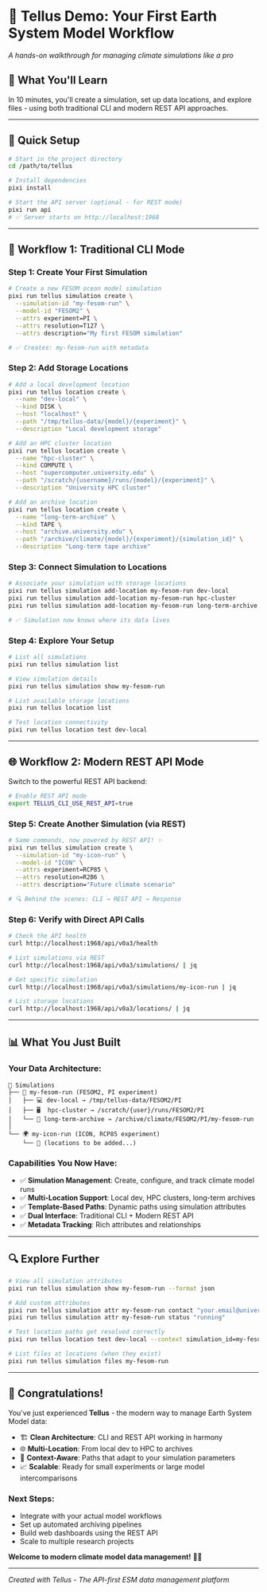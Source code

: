# 🌊 Tellus Demo: Your First Earth System Model Workflow

*A hands-on walkthrough for managing climate simulations like a pro*

## 🎯 What You'll Learn
In 10 minutes, you'll create a simulation, set up data locations, and explore files - using both traditional CLI and modern REST API approaches.

---

## 🚀 **Quick Setup**

```bash
# Start in the project directory
cd /path/to/tellus

# Install dependencies
pixi install

# Start the API server (optional - for REST mode)
pixi run api
# ✅ Server starts on http://localhost:1968
```

---

## 🧪 **Workflow 1: Traditional CLI Mode**

### Step 1: Create Your First Simulation
```bash
# Create a new FESOM ocean model simulation
pixi run tellus simulation create \
  --simulation-id "my-fesom-run" \
  --model-id "FESOM2" \
  --attrs experiment=PI \
  --attrs resolution=T127 \
  --attrs description="My first FESOM simulation"

# ✅ Creates: my-fesom-run with metadata
```

### Step 2: Add Storage Locations
```bash
# Add a local development location
pixi run tellus location create \
  --name "dev-local" \
  --kind DISK \
  --host "localhost" \
  --path "/tmp/tellus-data/{model}/{experiment}" \
  --description "Local development storage"

# Add an HPC cluster location  
pixi run tellus location create \
  --name "hpc-cluster" \
  --kind COMPUTE \
  --host "supercomputer.university.edu" \
  --path "/scratch/{username}/runs/{model}/{experiment}" \
  --description "University HPC cluster"

# Add an archive location
pixi run tellus location create \
  --name "long-term-archive" \
  --kind TAPE \
  --host "archive.university.edu" \
  --path "/archive/climate/{model}/{experiment}/{simulation_id}" \
  --description "Long-term tape archive"
```

### Step 3: Connect Simulation to Locations
```bash
# Associate your simulation with storage locations
pixi run tellus simulation add-location my-fesom-run dev-local
pixi run tellus simulation add-location my-fesom-run hpc-cluster  
pixi run tellus simulation add-location my-fesom-run long-term-archive

# ✅ Simulation now knows where its data lives
```

### Step 4: Explore Your Setup
```bash
# List all simulations
pixi run tellus simulation list

# View simulation details
pixi run tellus simulation show my-fesom-run

# List available storage locations
pixi run tellus location list

# Test location connectivity
pixi run tellus location test dev-local
```

---

## 🌐 **Workflow 2: Modern REST API Mode**

Switch to the powerful REST API backend:

```bash
# Enable REST API mode
export TELLUS_CLI_USE_REST_API=true
```

### Step 5: Create Another Simulation (via REST)
```bash
# Same commands, now powered by REST API! ✨
pixi run tellus simulation create \
  --simulation-id "my-icon-run" \
  --model-id "ICON" \
  --attrs experiment=RCP85 \
  --attrs resolution=R2B6 \
  --attrs description="Future climate scenario"

# 🔍 Behind the scenes: CLI → REST API → Response
```

### Step 6: Verify with Direct API Calls
```bash
# Check the API health
curl http://localhost:1968/api/v0a3/health

# List simulations via REST
curl http://localhost:1968/api/v0a3/simulations/ | jq

# Get specific simulation
curl http://localhost:1968/api/v0a3/simulations/my-icon-run | jq

# List storage locations
curl http://localhost:1968/api/v0a3/locations/ | jq
```

---

## 📊 **What You Just Built**

### **Your Data Architecture:**
```
📁 Simulations
├── 🌊 my-fesom-run (FESOM2, PI experiment)  
│   ├── 💻 dev-local → /tmp/tellus-data/FESOM2/PI
│   ├── 🖥️  hpc-cluster → /scratch/{user}/runs/FESOM2/PI  
│   └── 📼 long-term-archive → /archive/climate/FESOM2/PI/my-fesom-run
│
└── 🌍 my-icon-run (ICON, RCP85 experiment)
    └── 📍 (locations to be added...)
```

### **Capabilities You Now Have:**
- ✅ **Simulation Management**: Create, configure, and track climate model runs
- ✅ **Multi-Location Support**: Local dev, HPC clusters, long-term archives  
- ✅ **Template-Based Paths**: Dynamic paths using simulation attributes
- ✅ **Dual Interface**: Traditional CLI + Modern REST API
- ✅ **Metadata Tracking**: Rich attributes and relationships

---

## 🔍 **Explore Further**

```bash
# View all simulation attributes  
pixi run tellus simulation show my-fesom-run --format json

# Add custom attributes
pixi run tellus simulation attr my-fesom-run contact "your.email@university.edu"
pixi run tellus simulation attr my-fesom-run status "running"

# Test location paths get resolved correctly
pixi run tellus location test dev-local --context simulation_id=my-fesom-run

# List files at locations (when they exist)
pixi run tellus simulation files my-fesom-run
```

---

## 🎉 **Congratulations!**

You've just experienced **Tellus** - the modern way to manage Earth System Model data:

- 🏗️ **Clean Architecture**: CLI and REST API working in harmony
- 🌐 **Multi-Location**: From local dev to HPC to archives  
- 🎯 **Context-Aware**: Paths that adapt to your simulation parameters
- 📈 **Scalable**: Ready for small experiments or large model intercomparisons

### **Next Steps:**
- Integrate with your actual model workflows
- Set up automated archiving pipelines  
- Build web dashboards using the REST API
- Scale to multiple research projects

**Welcome to modern climate model data management!** 🌊✨

---
*Created with Tellus - The API-first ESM data management platform*